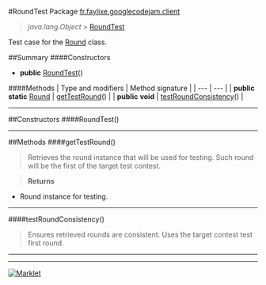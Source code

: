 #RoundTest
Package <a href="README.md"> fr.faylixe.googlecodejam.client</a><br>

> *java.lang.Object* > <a href="RoundTest.md"> RoundTest</a>

Test case for the <a href="Round.md"> Round</a> class.

##Summary
####Constructors
* **public** <a href="#roundtest"> RoundTest</a>()

####Methods
| Type and modifiers | Method signature |
| --- | --- |
| **public static** <a href="Round.md"> Round</a> | <a href="#gettestround"> getTestRound</a>() |
| **public** **void** | <a href="#testroundconsistency"> testRoundConsistency</a>() |

---


##Constructors
####RoundTest()
> 


---


##Methods
####getTestRound()
> Retrieves the round instance that will
 be used for testing. Such round will be the first
 of the target test contest.

> **Returns**
* Round instance for testing.


---

####testRoundConsistency()
> Ensures retrieved rounds are consistent.
 Uses the target contest test first round.


---

---

[![Marklet](https://img.shields.io/badge/Generated%20by-Marklet-green.svg)](https://github.com/Faylixe/marklet)